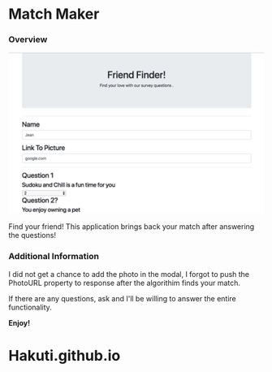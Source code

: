 # Match Maker

### Overview

![alt text](FriendFinder.png)

Find your friend! This application brings back your match after answering the questions!

### Additional Information

I did not get a chance to add the photo in the modal, I forgot to push the PhotoURL property to response after the algorithim finds your match.

If there are any questions, ask and I'll be willing to answer the entire functionality.

**Enjoy!**

# Hakuti.github.io
